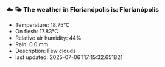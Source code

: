 ### ☁️ 🌤️  The weather in Florianópolis is: Florianópolis

- Temperature: 18.75°C
- On flesh: 17.83°C
- Relative air humidity: 44%
- Rain: 0.0 mm
- Description: Few clouds
- last updated: 2025-07-06T17:15:32.651821
